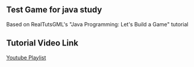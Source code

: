## Test Game for java study
Based on RealTutsGML's "Java Programming: Let's Build a Game" tutorial

## Tutorial Video Link
[ Youtube Playlist ](https://www.youtube.com/watch?v=1gir2R7G9ws&list=PLWms45O3n--6TvZmtFHaCWRZwEqnz2MHa)
